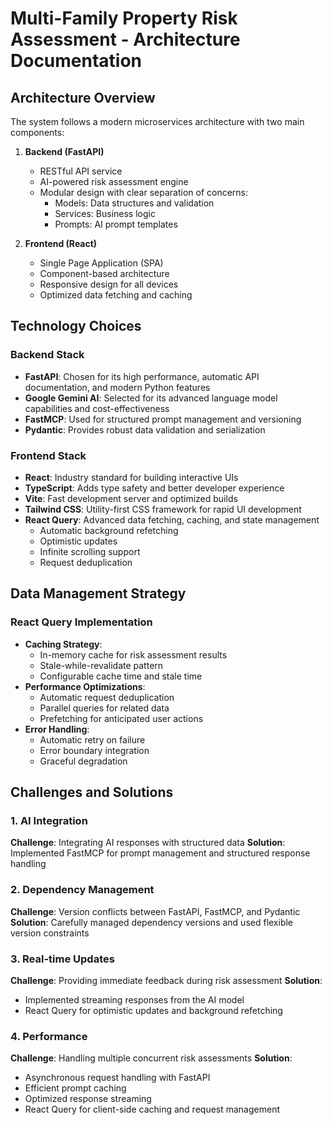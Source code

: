 # Multi-Family Property Risk Assessment - Architecture Documentation

## Architecture Overview

The system follows a modern microservices architecture with two main components:

1. **Backend (FastAPI)**

   - RESTful API service
   - AI-powered risk assessment engine
   - Modular design with clear separation of concerns:
     - Models: Data structures and validation
     - Services: Business logic
     - Prompts: AI prompt templates

2. **Frontend (React)**
   - Single Page Application (SPA)
   - Component-based architecture
   - Responsive design for all devices
   - Optimized data fetching and caching

## Technology Choices

### Backend Stack

- **FastAPI**: Chosen for its high performance, automatic API documentation, and modern Python features
- **Google Gemini AI**: Selected for its advanced language model capabilities and cost-effectiveness
- **FastMCP**: Used for structured prompt management and versioning
- **Pydantic**: Provides robust data validation and serialization

### Frontend Stack

- **React**: Industry standard for building interactive UIs
- **TypeScript**: Adds type safety and better developer experience
- **Vite**: Fast development server and optimized builds
- **Tailwind CSS**: Utility-first CSS framework for rapid UI development
- **React Query**: Advanced data fetching, caching, and state management
  - Automatic background refetching
  - Optimistic updates
  - Infinite scrolling support
  - Request deduplication

## Data Management Strategy

### React Query Implementation

- **Caching Strategy**:
  - In-memory cache for risk assessment results
  - Stale-while-revalidate pattern
  - Configurable cache time and stale time
- **Performance Optimizations**:
  - Automatic request deduplication
  - Parallel queries for related data
  - Prefetching for anticipated user actions
- **Error Handling**:
  - Automatic retry on failure
  - Error boundary integration
  - Graceful degradation

## Challenges and Solutions

### 1. AI Integration

**Challenge**: Integrating AI responses with structured data
**Solution**: Implemented FastMCP for prompt management and structured response handling

### 2. Dependency Management

**Challenge**: Version conflicts between FastAPI, FastMCP, and Pydantic
**Solution**: Carefully managed dependency versions and used flexible version constraints

### 3. Real-time Updates

**Challenge**: Providing immediate feedback during risk assessment
**Solution**:

- Implemented streaming responses from the AI model
- React Query for optimistic updates and background refetching

### 4. Performance

**Challenge**: Handling multiple concurrent risk assessments
**Solution**:

- Asynchronous request handling with FastAPI
- Efficient prompt caching
- Optimized response streaming
- React Query for client-side caching and request management
